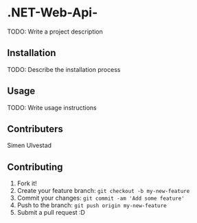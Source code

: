 # .NET-Web-Api-

TODO: Write a project description
## Installation

TODO: Describe the installation process
## Usage

TODO: Write usage instructions

## Contributers
Simen Ulvestad

## Contributing
1. Fork it!
2. Create your feature branch: `git checkout -b my-new-feature`
3. Commit your changes: `git commit -am 'Add some feature'`
4. Push to the branch: `git push origin my-new-feature`
5. Submit a pull request :D

